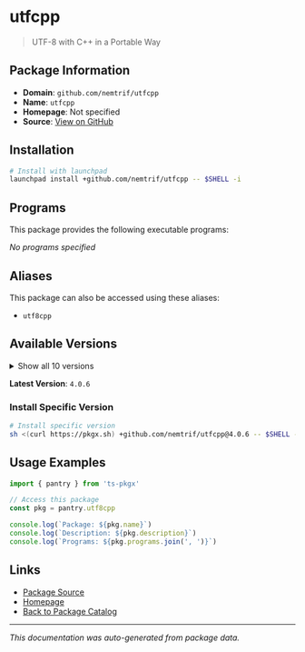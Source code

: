 # utfcpp

> UTF-8 with C++ in a Portable Way

## Package Information

- **Domain**: `github.com/nemtrif/utfcpp`
- **Name**: `utfcpp`
- **Homepage**: Not specified
- **Source**: [View on GitHub](https://github.com/pkgxdev/pantry/tree/main/projects/github.com/nemtrif/utfcpp/package.yml)

## Installation

```bash
# Install with launchpad
launchpad install +github.com/nemtrif/utfcpp -- $SHELL -i
```

## Programs

This package provides the following executable programs:

*No programs specified*

## Aliases

This package can also be accessed using these aliases:

- `utf8cpp`

## Available Versions

<details>
<summary>Show all 10 versions</summary>

- `4.0.6`, `4.0.5`, `4.0.4`, `4.0.3`, `4.0.2`
- `4.0.1`, `4.0.0`, `3.2.5`, `3.2.4`, `3.2.3`

</details>

**Latest Version**: `4.0.6`

### Install Specific Version

```bash
# Install specific version
sh <(curl https://pkgx.sh) +github.com/nemtrif/utfcpp@4.0.6 -- $SHELL -i
```

## Usage Examples

```typescript
import { pantry } from 'ts-pkgx'

// Access this package
const pkg = pantry.utf8cpp

console.log(`Package: ${pkg.name}`)
console.log(`Description: ${pkg.description}`)
console.log(`Programs: ${pkg.programs.join(', ')}`)
```

## Links

- [Package Source](https://github.com/pkgxdev/pantry/tree/main/projects/github.com/nemtrif/utfcpp/package.yml)
- [Homepage](#)
- [Back to Package Catalog](../package-catalog.md)

---

*This documentation was auto-generated from package data.*
